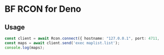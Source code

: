 # BF RCON for Deno

## Usage

```ts
const client = await Rcon.connect({ hostname: "127.0.0.1", port: 4711, password: "default" });
const maps = await client.send('exec maplist.list');
console.log(maps);
```
